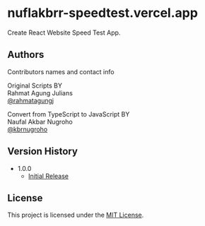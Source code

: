 # nuflakbrr-speedtest.vercel.app

Create React Website Speed Test App.

## Authors

Contributors names and contact info

Original Scripts BY <br />
Rahmat Agung Julians  
[@rahmatagungj](https://github.com/rahmatagungj)

Convert from TypeScript to JavaScript BY <br />
Naufal Akbar Nugroho  
[@kbrnugroho](https://instagram.com/kbrnugroho)

## Version History

- 1.0.0
  - [Initial Release](CHANGELOG.md)

## License

This project is licensed under the [MIT License](LICENCE).
